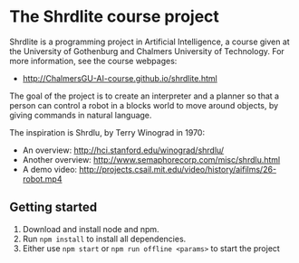 # The Shrdlite course project

Shrdlite is a programming project in Artificial Intelligence, a course given 
at the University of Gothenburg and Chalmers University of Technology.
For more information, see the course webpages:

- <http://ChalmersGU-AI-course.github.io/shrdlite.html>

The goal of the project is to create an interpreter and a planner so that
a person can control a robot in a blocks world to move around objects,
by giving commands in natural language.

The inspiration is Shrdlu, by Terry Winograd in 1970:

- An overview: <http://hci.stanford.edu/winograd/shrdlu/>
- Another overview: <http://www.semaphorecorp.com/misc/shrdlu.html>
- A demo video: <http://projects.csail.mit.edu/video/history/aifilms/26-robot.mp4>

## Getting started
 1. Download and install node and npm. 
 2. Run `npm install` to install all dependencies.
 3. Either use `npm start` or `npm run offline <params>` to start the project 
 